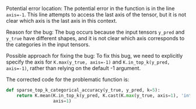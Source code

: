 Potential error location: The potential error in the function is in the line `axis=-1`. This line attempts to access the last axis of the tensor, but it is not clear which axis is the last axis in this context.

Reason for the bug: The bug occurs because the input tensors `y_pred` and `y_true` have different shapes, and it is not clear which axis corresponds to the categories in the input tensors.

Possible approach for fixing the bug: To fix this bug, we need to explicitly specify the axis for `K.max(y_true, axis=-1)` and `K.in_top_k(y_pred, axis=-1)`, rather than relying on the default -1 argument.

The corrected code for the problematic function is:

```python
def sparse_top_k_categorical_accuracy(y_true, y_pred, k=5):
    return K.mean(K.in_top_k(y_pred, K.cast(K.max(y_true, axis=1), 'int32'), k),
                  axis=1)
```